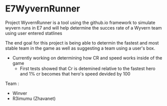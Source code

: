 # E7WyvernRunner

Project WyvernRunner is a tool using the github.io framework to simulate wyvern runs in E7 and will help determine the succes rate of a Wyvern team using user entered statlines


The end goal for this project is being able to determin the fastest and most stable team in the game as well as suggesting a team using a user's box.

- Currently working on determining how CR and speed works inside of the game 
  - First tests showed that Cr is detemined relative to the fastest hero and 1% cr becomes that hero's speed devided by 100 

Team : 
  - Winver 
  - R3imumu (Zhavanet)
